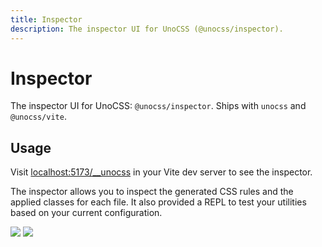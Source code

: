 ```yaml
---
title: Inspector
description: The inspector UI for UnoCSS (@unocss/inspector).
---
```


# Inspector

The inspector UI for UnoCSS: `@unocss/inspector`.
Ships with `unocss` and `@unocss/vite`.

## Usage

Visit <a href="http://localhost:5173/__unocss" target="_blank" rel="noreferrer">localhost:5173/\_\_unocss</a> in your Vite dev server to see the inspector.

The inspector allows you to inspect the generated CSS rules and the applied classes for each file. It also provided a REPL to test your utilities based on your current configuration.

<img src="https://user-images.githubusercontent.com/11247099/140885990-1827f5ce-f12a-4ed4-9d63-e5145a65fb4a.png" loading="lazy">
<img src="https://user-images.githubusercontent.com/11247099/140886020-7014f412-f020-4aed-a169-d025cc1bbcd3.png" loading="lazy">
